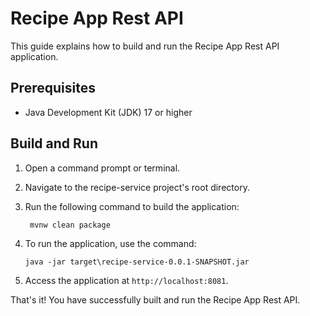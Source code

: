 # Recipe App Rest API

This guide explains how to build and run the Recipe App Rest API application.

## Prerequisites

- Java Development Kit (JDK) 17 or higher

## Build and Run

1. Open a command prompt or terminal.

2. Navigate to the recipe-service project's root directory.

3. Run the following command to build the application:


   ``` mvnw clean package```

4. To run the application, use the command:


   ```java -jar target\recipe-service-0.0.1-SNAPSHOT.jar```


5. Access the application at `http://localhost:8081`.

That's it! You have successfully built and run the Recipe App Rest API.
